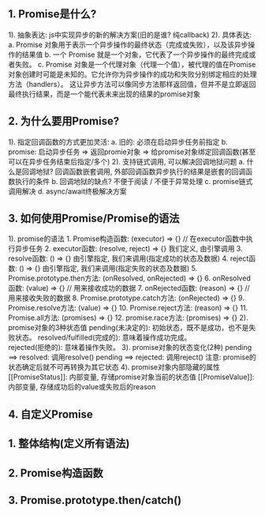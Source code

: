 ## 1. Promise是什么?
  1). 抽象表达: js中实现异步的新的解决方案(旧的是谁? 纯callback)
  2). 具体表达:
      a. Promise 对象用于表示一个异步操作的最终状态（完成或失败），以及该异步操作的结果值
      b. 一个 Promise 就是一个对象，它代表了一个异步操作的最终完成或者失败。
      c. Promise 对象是一个代理对象（代理一个值），被代理的值在Promise对象创建时可能是未知的。它允许你为异步操作的成功和失败分别绑定相应的处理方法（handlers）。 这让异步方法可以像同步方法那样返回值，但并不是立即返回最终执行结果，而是一个能代表未来出现的结果的promise对象

## 2. 为什么要用Promise?
  1). 指定回调函数的方式更加灵活: 
    a. 旧的: 必须在启动异步任务前指定
    b. promise: 启动异步任务 => 返回promie对象 => 给promise对象绑定回调函数(甚至可以在异步任务结束后指定/多个)
  2). 支持链式调用, 可以解决回调地狱问题
    a. 什么是回调地狱? 回调函数嵌套调用, 外部回调函数异步执行的结果是嵌套的回调函数执行的条件
    b. 回调地狱的缺点?  不便于阅读 / 不便于异常处理
    c. promise链式调用解决
    d. async/await终极解决方案

## 3. 如何使用Promise/Promise的语法
  1). promise的语法
    1. Promise构造函数: (executor) => {} // 在executor函数中执行异步任务
    2. executor函数:  (resolve, reject) => {} 我们定义, 由引擎调用
    3. resolve函数: () => {}  由引擎指定, 我们来调用(指定成功的状态及数据)
    4. reject函数: () => {} 由引擎指定, 我们来调用(指定失败的状态及数据)
    5. Promise.prototype.then方法: (onResolved, onRejected) => {}
    6. onResolved函数: (value) => {}  // 用来接收成功的数据
    7. onRejected函数: (reason) => {} // 用来接收失败的数据
    8. Promise.prototype.catch方法: (onRejected) => {}
    9. Promise.resolve方法: (value) => {}
    10. Promise.reject方法: (reason) => {}
    11. Promise.all方法:  (promises) => {}
    12. promise.race方法: (promises) => {}
  2). promise对象的3种状态值
      pending(未决定的): 初始状态，既不是成功，也不是失败状态。
      resolved/fulfilled(完成的): 意味着操作成功完成。  
      rejected(拒绝的): 意味着操作失败。
  3). promise对象的状态变化(2种)
      pending ==> resolved: 调用resolve()
      pending ==> rejected: 调用reject()
      注意: promise的状态确定后就不可再转换为其它状态
  4). promise对象内部隐藏的属性
      [[PromiseStatus]]: 内部变量, 存储promise对象当前的状态值
      [[PromiseValue]]: 内部变量, 存储成功后的value或失败后的reason

## 4. 自定义Promise
## 1. 整体结构(定义所有语法)
## 2. Promise构造函数
## 3. Promise.prototype.then/catch()

